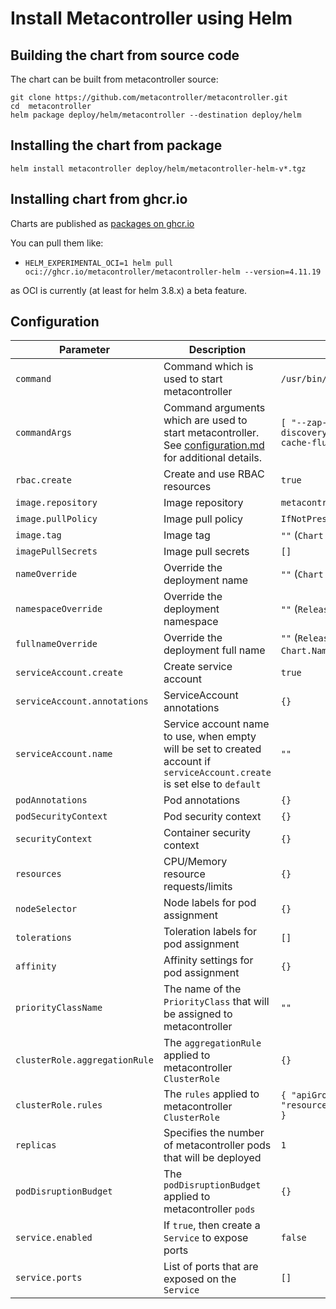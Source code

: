 # Install Metacontroller using Helm

## Building the chart from source code

The chart can be built from metacontroller source:

```shell
git clone https://github.com/metacontroller/metacontroller.git
cd  metacontroller
helm package deploy/helm/metacontroller --destination deploy/helm
```

## Installing the chart from package

```shell
helm install metacontroller deploy/helm/metacontroller-helm-v*.tgz
```

## Installing chart from ghcr.io

Charts are published as [packages on ghcr.io](https://github.com/metacontroller/metacontroller/pkgs/container/metacontroller-helm)

You can pull them like:
* `HELM_EXPERIMENTAL_OCI=1 helm pull oci://ghcr.io/metacontroller/metacontroller-helm --version=4.11.19`

as OCI is currently (at least for helm 3.8.x) a beta feature.

## Configuration

| Parameter                     | Description                                                                                                                | Default                                                                              |
|-------------------------------|----------------------------------------------------------------------------------------------------------------------------|--------------------------------------------------------------------------------------|
| `command`                     | Command which is used to start metacontroller                                                                              | `/usr/bin/metacontroller`                                                            |
| `commandArgs`                 | Command arguments which are used to start metacontroller. See [configuration.md](configuration.md) for additional details. | `[ "--zap-log-level=4", "--discovery-interval=20s", "--cache-flush-interval=30m" ]`  |
| `rbac.create`                 | Create and use RBAC resources                                                                                              | `true`                                                                               |
| `image.repository`            | Image repository                                                                                                           | `metacontrollerio/metacontroller`                                                    |
| `image.pullPolicy`            | Image pull policy                                                                                                          | `IfNotPresent`                                                                       |
| `image.tag`                   | Image tag                                                                                                                  | `""` (`Chart.AppVersion`)                                                            |
| `imagePullSecrets`            | Image pull secrets                                                                                                         | `[]`                                                                                 |
| `nameOverride`                | Override the deployment name                                                                                               | `""` (`Chart.Name`)                                                                  |
| `namespaceOverride`           | Override the deployment namespace                                                                                          | `""` (`Release.Namespace`)                                                           |
| `fullnameOverride`            | Override the deployment full name                                                                                          | `""` (`Release.Namespace-Chart.Name`)                                                |
| `serviceAccount.create`       | Create service account                                                                                                     | `true`                                                                               |
| `serviceAccount.annotations`  | ServiceAccount annotations                                                                                                 | `{}`                                                                                 |
| `serviceAccount.name`         | Service account name to use, when empty will be set to created account if `serviceAccount.create` is set else to `default` | `""`                                                                                 |
| `podAnnotations`              | Pod annotations                                                                                                            | `{}`                                                                                 |
| `podSecurityContext`          | Pod security context                                                                                                       | `{}`                                                                                 |
| `securityContext`             | Container security context                                                                                                 | `{}`                                                                                 |
| `resources`                   | CPU/Memory resource requests/limits                                                                                        | `{}`                                                                                 |
| `nodeSelector`                | Node labels for pod assignment                                                                                             | `{}`                                                                                 |
| `tolerations`                 | Toleration labels for pod assignment                                                                                       | `[]`                                                                                 |
| `affinity`                    | Affinity settings for pod assignment                                                                                       | `{}`                                                                                 |
| `priorityClassName`           | The name of the `PriorityClass` that will be assigned to metacontroller                                                    | `""`                                                                                 |
| `clusterRole.aggregationRule` | The `aggregationRule` applied to metacontroller `ClusterRole`                                                              | `{}`                                                                                 |
| `clusterRole.rules`           | The `rules` applied to metacontroller `ClusterRole`                                                                        | ```{ "apiGroups": "*", "resources": "*", "verbs": "*" }```                           |
| `replicas`                    | Specifies the number of metacontroller pods that will be deployed                                                          | `1`                                                                                  |
| `podDisruptionBudget`         | The `podDisruptionBudget` applied to metacontroller `pods`                                                                 | `{}`                                                                                 |
| `service.enabled`             | If `true`, then create a `Service` to expose ports                                                                         | `false`                                                                              |
| `service.ports`               | List of ports that are exposed on the `Service`                                                                            | `[]`                                                                                 |
